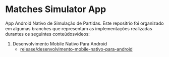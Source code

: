 # Matches Simulator App

App Android Nativo de Simulação de Partidas. Este repositrio foi organizado em algumas branches que representam as implementações
realizadas durantes os seguintes conteúdosvídeos:


1. Desenvolvimento Mobile Nativo Para Android
     - [release/desenvolvimento-mobile-nativo-para-android](https://github.com/Pedrojr001/matches-simulator-app)

